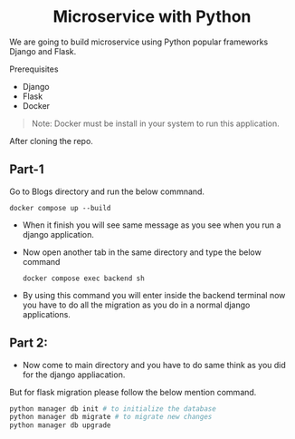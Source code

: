 <h1 align="center"> Microservice with Python</h1>

We are going to build microservice using Python popular frameworks Django and Flask.

Prerequisites
* Django
* Flask
* Docker

> Note: Docker must be install in your system to run this application.

After cloning the repo. 

## Part-1

Go to Blogs directory and run the below commnand.

```docker
docker compose up --build
```
* When it finish you will see same message as you see when you run a django application.

* Now open another tab in the same directory and type the below command
    ```docker
    docker compose exec backend sh
    ``` 
* By using this command you will enter inside the backend terminal now you have to do all the migration as you do in a normal django applications.

## Part 2:
* Now come to main directory and you have to do same think as you did for the django appliacation.

But for flask migration please follow the below mention command.

```python
python manager db init # to initialize the database
python manager db migrate # to migrate new changes
python manager db upgrade
```





